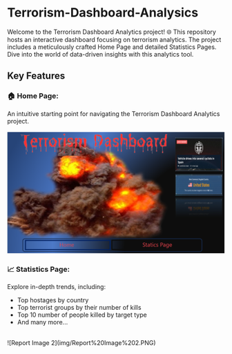 # Terrorism-Dashboard-Analysics
Welcome to the Terrorism Dashboard Analytics project! 🌐 This repository hosts an interactive dashboard focusing on terrorism analytics. The project includes a meticulously crafted Home Page and detailed Statistics Pages. Dive into the world of data-driven insights with this analytics tool.

## Key Features
 ### 🏠 Home Page:
 An intuitive starting point for navigating the Terrorism Dashboard Analytics project.
 <br>
 <br>
 ![Report Image 1](img/Report%20Image%201.PNG)

 
### 📈 Statistics Page:
Explore in-depth trends, including:
  - Top hostages by country
  - Top terrorist groups by their number of kills
  - Top 10 number of people killed by target type
  - And many more...
<br>
![Report Image 2](img/Report%20Image%202.PNG)

